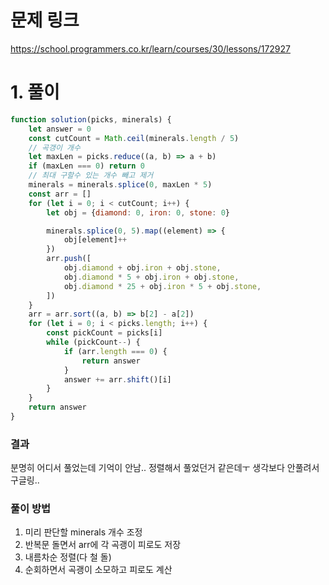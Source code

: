 # 문제 링크

https://school.programmers.co.kr/learn/courses/30/lessons/172927

# 1. 풀이

```jsx
function solution(picks, minerals) {
	let answer = 0
	const cutCount = Math.ceil(minerals.length / 5)
	// 곡갱이 개수
	let maxLen = picks.reduce((a, b) => a + b)
	if (maxLen === 0) return 0
	// 최대 구할수 있는 개수 빼고 제거
	minerals = minerals.splice(0, maxLen * 5)
	const arr = []
	for (let i = 0; i < cutCount; i++) {
		let obj = {diamond: 0, iron: 0, stone: 0}

		minerals.splice(0, 5).map((element) => {
			obj[element]++
		})
		arr.push([
			obj.diamond + obj.iron + obj.stone,
			obj.diamond * 5 + obj.iron + obj.stone,
			obj.diamond * 25 + obj.iron * 5 + obj.stone,
		])
	}
	arr = arr.sort((a, b) => b[2] - a[2])
	for (let i = 0; i < picks.length; i++) {
		const pickCount = picks[i]
		while (pickCount--) {
			if (arr.length === 0) {
				return answer
			}
			answer += arr.shift()[i]
		}
	}
	return answer
}
```

### 결과

분명히 어디서 풀었는데 기억이 안남.. 정렬해서 풀었던거 같은데ㅜ 생각보다 안풀려서 구글링..

### 풀이 방법

1. 미리 판단할 minerals 개수 조정
2. 반복문 돌면서 arr에 각 곡괭이 피로도 저장
3. 내름차순 정렬(다 철 돌)
4. 순회하면서 곡괭이 소모하고 피로도 계산
